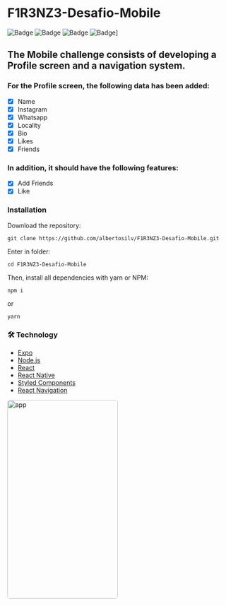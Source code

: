 # F1R3NZ3-Desafio-Mobile
![Badge](https://img.shields.io/badge/React%20Native-0.41-blue)
![Badge](https://img.shields.io/badge/nodejs-15.14.0-brightgreen)
![Badge](https://img.shields.io/badge/npm-7.16.0-blue)
![Badge](https://img.shields.io/badge/react-16.3.1-blue)]

## The Mobile challenge consists of developing a Profile screen and a navigation system.
### For the Profile screen, the following data has been added:

- [x] Name
- [x] Instagram
- [x] Whatsapp
- [x] Locality
- [x] Bio
- [x] Likes
- [x] Friends

### In addition, it should have the following features:

- [x] Add Friends
- [x] Like

### Installation
Download the repository:
```
git clone https://github.com/albertosilv/F1R3NZ3-Desafio-Mobile.git
```
Enter in folder:
```
cd F1R3NZ3-Desafio-Mobile
```
Then, install all dependencies with yarn or NPM:
```
npm i
```
or
```
yarn
```

### 🛠 Technology

- [Expo](https://expo.io/)
- [Node.js](https://nodejs.org/en/)
- [React](https://pt-br.reactjs.org/)
- [React Native](https://reactnative.dev/)
- [Styled Components](https://styled-components.com/)
- [React Navigation](https://reactnavigation.org/)

<img width="250" style="border-radius: 5px" height="450" src="https://drive.google.com/file/d/1fBgAn2JE7k1emiCyHPdREn02b_kaPLI6/view" alt="app">

